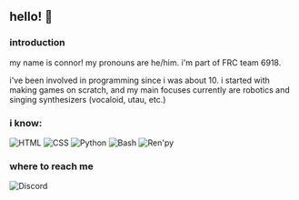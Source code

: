 ## hello! 👋

### introduction
my name is connor! my pronouns are he/him. i'm part of FRC team 6918.

i've been involved in programming since i was about 10. i started with making games on scratch, and my main focuses currently are robotics and singing synthesizers (vocaloid, utau, etc.)

### i know:
![HTML](https://img.shields.io/badge/html-%23E34F26.svg?style=flat&logo=html5&logoColor=white)
![CSS](https://img.shields.io/badge/css-%231572B6.svg?style=flat&logo=css3&logoColor=white)
![Python](https://img.shields.io/badge/python-3670A0?style=flat&logo=python&logoColor=ffdd54)
![Bash](https://img.shields.io/badge/bash-%23121011.svg?style=flat&logo=gnu-bash&logoColor=white)
![Ren'py](https://img.shields.io/badge/ren'py-ff7f7f?style=flat&logo=renpy&logoColor=ffdd54)

### where to reach me
![Discord](https://img.shields.io/badge/connor%20the%20canoe%231787-%237289DA.svg?style=flat&logo=discord&logoColor=white)
